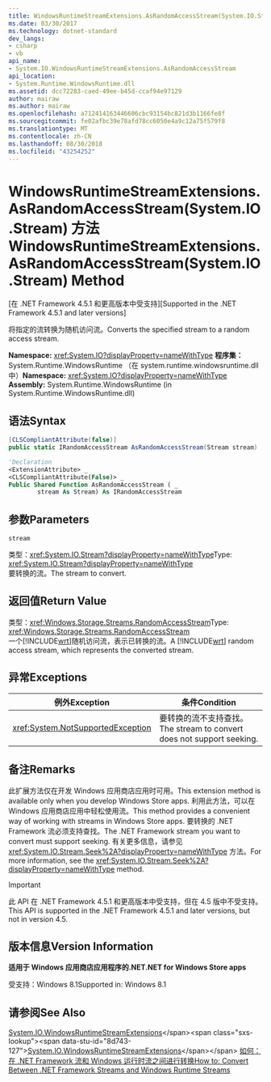 ```yaml
---
title: WindowsRuntimeStreamExtensions.AsRandomAccessStream(System.IO.Stream) 方法
ms.date: 03/30/2017
ms.technology: dotnet-standard
dev_langs:
- csharp
- vb
api_name:
- System.IO.WindowsRuntimeStreamExtensions.AsRandomAccessStream
api_location:
- System.Runtime.WindowsRuntime.dll
ms.assetid: dcc72283-caed-49ee-b45d-ccaf94e97129
author: mairaw
ms.author: mairaw
ms.openlocfilehash: a712414163446606cbc93154bc821d3b1166fe8f
ms.sourcegitcommit: fe02afbc39e78afd78cc6050e4a9c12a75f579f8
ms.translationtype: MT
ms.contentlocale: zh-CN
ms.lasthandoff: 08/30/2018
ms.locfileid: "43254252"
---
```

# <a name="windowsruntimestreamextensionsasrandomaccessstreamsystemiostream-method"></a><span data-ttu-id="8d743-102">WindowsRuntimeStreamExtensions.AsRandomAccessStream(System.IO.Stream) 方法</span><span class="sxs-lookup"><span data-stu-id="8d743-102">WindowsRuntimeStreamExtensions.AsRandomAccessStream(System.IO.Stream) Method</span></span>

<span data-ttu-id="8d743-103">[在 .NET Framework 4.5.1 和更高版本中受支持]</span><span class="sxs-lookup"><span data-stu-id="8d743-103">[Supported in the .NET Framework 4.5.1 and later versions]</span></span>

<span data-ttu-id="8d743-104">将指定的流转换为随机访问流。</span><span class="sxs-lookup"><span data-stu-id="8d743-104">Converts the specified stream to a random access stream.</span></span>

<span data-ttu-id="8d743-105">**Namespace:** <xref:System.IO?displayProperty=nameWithType> 
**程序集：** System.Runtime.WindowsRuntime （在 system.runtime.windowsruntime.dll 中）</span><span class="sxs-lookup"><span data-stu-id="8d743-105">**Namespace:** <xref:System.IO?displayProperty=nameWithType>
**Assembly:** System.Runtime.WindowsRuntime (in System.Runtime.WindowsRuntime.dll)</span></span>

## <a name="syntax"></a><span data-ttu-id="8d743-106">语法</span><span class="sxs-lookup"><span data-stu-id="8d743-106">Syntax</span></span>

```csharp
[CLSCompliantAttribute(false)]
public static IRandomAccessStream AsRandomAccessStream(Stream stream)
```

```vb
'Declaration
<ExtensionAttribute> _
<CLSCompliantAttribute(False)> _
Public Shared Function AsRandomAccessStream ( _
        stream As Stream) As IRandomAccessStream
```

## <a name="parameters"></a><span data-ttu-id="8d743-107">参数</span><span class="sxs-lookup"><span data-stu-id="8d743-107">Parameters</span></span>

`stream`

<span data-ttu-id="8d743-108">类型：<xref:System.IO.Stream?displayProperty=nameWithType></span><span class="sxs-lookup"><span data-stu-id="8d743-108">Type: <xref:System.IO.Stream?displayProperty=nameWithType></span></span>  
<span data-ttu-id="8d743-109">要转换的流。</span><span class="sxs-lookup"><span data-stu-id="8d743-109">The stream to convert.</span></span>

## <a name="return-value"></a><span data-ttu-id="8d743-110">返回值</span><span class="sxs-lookup"><span data-stu-id="8d743-110">Return Value</span></span>

<span data-ttu-id="8d743-111">类型：<xref:Windows.Storage.Streams.RandomAccessStream></span><span class="sxs-lookup"><span data-stu-id="8d743-111">Type: <xref:Windows.Storage.Streams.RandomAccessStream></span></span>  
<span data-ttu-id="8d743-112">一个[!INCLUDE[wrt](../../../includes/wrt-md.md)]随机访问流，表示已转换的流。</span><span class="sxs-lookup"><span data-stu-id="8d743-112">A [!INCLUDE[wrt](../../../includes/wrt-md.md)] random access stream, which represents the converted stream.</span></span>

## <a name="exceptions"></a><span data-ttu-id="8d743-113">异常</span><span class="sxs-lookup"><span data-stu-id="8d743-113">Exceptions</span></span>

|<span data-ttu-id="8d743-114">例外</span><span class="sxs-lookup"><span data-stu-id="8d743-114">Exception</span></span>|<span data-ttu-id="8d743-115">条件</span><span class="sxs-lookup"><span data-stu-id="8d743-115">Condition</span></span>|
|---------------|---------------|
|<xref:System.NotSupportedException>|<span data-ttu-id="8d743-116">要转换的流不支持查找。</span><span class="sxs-lookup"><span data-stu-id="8d743-116">The stream to convert does not support seeking.</span></span>|

## <a name="remarks"></a><span data-ttu-id="8d743-117">备注</span><span class="sxs-lookup"><span data-stu-id="8d743-117">Remarks</span></span>

<span data-ttu-id="8d743-118">此扩展方法仅在开发 Windows 应用商店应用时可用。</span><span class="sxs-lookup"><span data-stu-id="8d743-118">This extension method is available only when you develop Windows Store apps.</span></span> <span data-ttu-id="8d743-119">利用此方法，可以在 Windows 应用商店应用中轻松使用流。</span><span class="sxs-lookup"><span data-stu-id="8d743-119">This method provides a convenient way of working with streams in Windows Store apps.</span></span> <span data-ttu-id="8d743-120">要转换的 .NET Framework 流必须支持查找。</span><span class="sxs-lookup"><span data-stu-id="8d743-120">The .NET Framework stream you want to convert must support seeking.</span></span> <span data-ttu-id="8d743-121">有关更多信息，请参见 <xref:System.IO.Stream.Seek%2A?displayProperty=nameWithType> 方法。</span><span class="sxs-lookup"><span data-stu-id="8d743-121">For more information, see the <xref:System.IO.Stream.Seek%2A?displayProperty=nameWithType> method.</span></span>

> [!IMPORTANT]
> <span data-ttu-id="8d743-122">此 API 在 .NET Framework 4.5.1 和更高版本中受支持，但在 4.5 版中不受支持。</span><span class="sxs-lookup"><span data-stu-id="8d743-122">This API is supported in the .NET Framework 4.5.1 and later versions, but not in version 4.5.</span></span>

## <a name="version-information"></a><span data-ttu-id="8d743-123">版本信息</span><span class="sxs-lookup"><span data-stu-id="8d743-123">Version Information</span></span>

<span data-ttu-id="8d743-124">**适用于 Windows 应用商店应用程序的.NET**</span><span class="sxs-lookup"><span data-stu-id="8d743-124">**.NET for Windows Store apps**</span></span>

<span data-ttu-id="8d743-125">受支持：Windows 8.1</span><span class="sxs-lookup"><span data-stu-id="8d743-125">Supported in: Windows 8.1</span></span>

## <a name="see-also"></a><span data-ttu-id="8d743-126">请参阅</span><span class="sxs-lookup"><span data-stu-id="8d743-126">See Also</span></span>

<span data-ttu-id="8d743-127">[System.IO.WindowsRuntimeStreamExtensions](https://msdn.microsoft.com/library/system.io.windowsruntimestreamextensions(v=vs.110).aspx)</span><span class="sxs-lookup"><span data-stu-id="8d743-127">[System.IO.WindowsRuntimeStreamExtensions](https://msdn.microsoft.com/library/system.io.windowsruntimestreamextensions(v=vs.110).aspx)</span></span>  
[<span data-ttu-id="8d743-128">如何：在 .NET Framework 流和 Windows 运行时流之间进行转换</span><span class="sxs-lookup"><span data-stu-id="8d743-128">How to: Convert Between .NET Framework Streams and Windows Runtime Streams</span></span>](../io/how-to-convert-between-dotnet-streams-and-winrt-streams.md)  